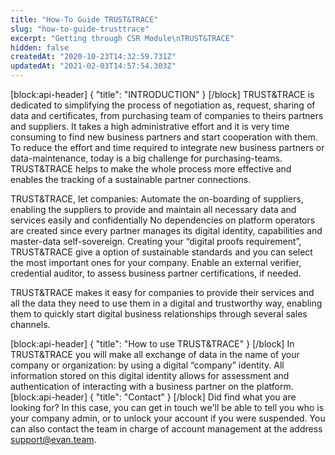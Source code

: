 ```yaml
---
title: "How-To Guide TRUST&TRACE"
slug: "how-to-guide-trusttrace"
excerpt: "Getting through CSR Module\nTRUST&TRACE"
hidden: false
createdAt: "2020-10-23T14:32:59.731Z"
updatedAt: "2021-02-03T14:57:54.303Z"
---
```

[block:api-header]
{
  "title": "INTRODUCTION"
}
[/block]
TRUST&TRACE is dedicated to simplifying the process of negotiation as, request, sharing of data and certificates, from purchasing team of companies to theirs partners and suppliers. It takes a high administrative effort and it is very time consuming to find new business partners and start cooperation with them.
To reduce the effort and time required to integrate new business partners or data-maintenance, today is a big challenge for purchasing-teams. TRUST&TRACE helps to make the whole process more effective and enables the tracking of a sustainable partner connections. 

TRUST&TRACE, let companies:
Automate the on-boarding of suppliers, enabling the suppliers to provide and maintain all necessary data and services easily and confidentially
No dependencies on platform operators are created since every partner manages its digital identity, capabilities and master-data self-sovereign.
Creating your “digital proofs requirement”, TRUST&TRACE give a option of sustainable standards and you can select the most important ones for your company.
Enable an external verifier, credential auditor, to assess business partner certifications, if needed.

TRUST&TRACE makes it easy for companies to provide their services and all the data they need to use them in a digital and trustworthy way, enabling them to quickly start digital business relationships through several sales channels.

[block:api-header]
{
  "title": "How to use TRUST&TRACE"
}
[/block]
In TRUST&TRACE you will make all exchange of data in the name of your company or organization: by using a digital “company” identity. All information stored  on this digital identity allows for assessment and authentication of interacting with a business partner on the platform.
[block:api-header]
{
  "title": "Contact"
}
[/block]
Did find what you are looking for? In this case, you can get in touch we'll be able to tell you who is your company admin, or to unlock your account if you were suspended. You can also contact the team in charge of account management at the address [support@evan.team](mailto:support@evan.team).